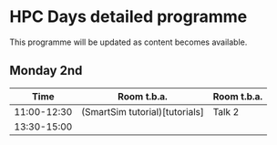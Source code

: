 # HPC Days detailed programme

This programme will be updated as content becomes available.

## Monday 2nd

| Time        | Room t.b.a.  | Room t.b.a. |
| ----------- | ------------ | ---------------- |
| 11:00-12:30 | (SmartSim tutorial)[tutorials] | Talk 2 |
| 13:30-15:00 |  | |
